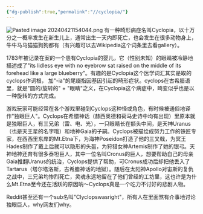```yaml
---
{"dg-publish":true,"permalink":"//cyclopia/"}
---
```


![Pasted image 20240421154044.png](/img/user/Pasted%20image%2020240421154044.png)
有一种畸形病症名叫Cyclopia，以十万分之一概率发生在新生儿上，通常出生一天内即死亡，也会发生在很多动物身上，牛牛马马猫猫狗狗都有（有兴趣可以去Wikipedia这个词条里去看gallery）。

1783年被记录在案的一个患有Cyclopia的婴儿，它（性别未知）的眼睛被冷静地描述成了"its lidless eye with no eyebrow sat raised on the middle of its forehead like a large blueberry"。有趣的是Cyclopia这个医学词汇其实是取的cyclops作词根， 加"-ia"的尾缀指因基因引起的畸形症状。cyclops在古希腊语里，就是"圆的/旋转的" + "眼睛"之义，在Cyclopia这个病症中，畸变似乎也是以一种旋转的方式完成。

游戏玩家可能经常在各个游戏里碰到Cyclops这种怪或角色，有时候被通俗地译作"独眼巨人"。Cyclops在希腊神话（赫西奥德和荷马史诗中均有出现）里原本就是独眼巨人，有三兄弟（雷、电、光），一只眼睛长在额头中间，是天神Uranus（也是天王星的名字哦）和地神Gaia的子嗣。Cyclops被描绘成努力工作的铁匠专家，在西西里东岸的Mt.Etna下，为海神Poseidon打造了他的三叉戟，为冥王Hades制作了戴上后就可以隐形的头盔，为狩猎女神Artemis制作了她的银弓。天神地神还育有很多泰坦巨人，其中一位名叫Cronus的巨人，想要帮助自己的母亲Gaia推翻Uranus的统治，Cyclops提供了帮助，可Cronus成功后却把他丢入了Tartarus（塔尔塔洛斯，古希腊神话的地狱）。随后在太阳神Apollo对宙斯的复仇之战中，三兄弟均惨烈死亡，灵魂永远地留在了他们曾经的工坊里，这也许是为什么Mt.Etna至今还在活跃的原因呐～Cyclops真是一个吃力不讨好的悲剧人物。

Reddit甚至还有一个sub名叫"Clyclopswasright"，所有人在里面煞有介事地讨论独眼巨人，why网友们why。